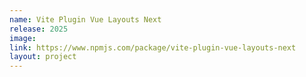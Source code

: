 ```yaml
---
name: Vite Plugin Vue Layouts Next
release: 2025
image:
link: https://www.npmjs.com/package/vite-plugin-vue-layouts-next
layout: project
---
```

